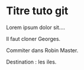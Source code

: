 # Titre tuto git

Lorem ipsum dolor sit....

Il faut cloner Georges.

Commiter dans Robin Master.

Destination : les iles.
